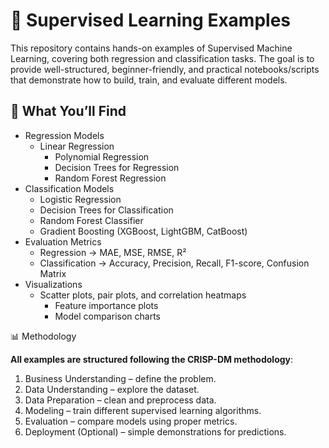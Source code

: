 # 📘 Supervised Learning Examples
This repository contains hands-on examples of Supervised Machine Learning, covering both regression and classification tasks. The goal is to provide well-structured, beginner-friendly, and practical notebooks/scripts that demonstrate how to build, train, and evaluate different models.

## 🚀 What You’ll Find

- Regression Models
  - Linear Regression
	- Polynomial Regression
	- Decision Trees for Regression
	- Random Forest Regression
- Classification Models
	- Logistic Regression
	- Decision Trees for Classification
	- Random Forest Classifier
	- Gradient Boosting (XGBoost, LightGBM, CatBoost)
- Evaluation Metrics
  - Regression → MAE, MSE, RMSE, R²
  - Classification → Accuracy, Precision, Recall, F1-score, Confusion Matrix
- Visualizations
  - Scatter plots, pair plots, and correlation heatmaps
	- Feature importance plots
	- Model comparison charts

📊 Methodology

**All examples are structured following the CRISP-DM methodology**:

1. Business Understanding – define the problem.
2. Data Understanding – explore the dataset.
3. Data Preparation – clean and preprocess data.
4. Modeling – train different supervised learning algorithms.
5. Evaluation – compare models using proper metrics.
6. Deployment (Optional) – simple demonstrations for predictions.
